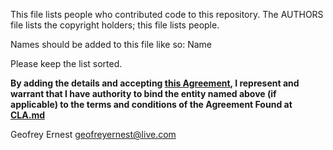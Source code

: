  This file lists people who contributed code to this repository.  The AUTHORS
 file lists the copyright holders; this file lists people.

 Names should be added to this file like so:
     Name <email address>

Please keep the list sorted.

**By adding the details and accepting [this Agreement](CLA.md), I represent and warrant that I 
have authority to bind the entity named above (if applicable) to the terms and
conditions of the Agreement Found at [CLA.md](CLA.md)**

 Geofrey Ernest <geofreyernest@live.com>
